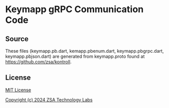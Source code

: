 # Keymapp gRPC Communication Code

## Source
These files (keymapp.pb.dart, kemapp.pbenum.dart, keymapp.pbgrpc.dart, keymapp.pbjson.dart) are generated from keymapp.proto found at https://github.com/zsa/kontroll.

## License
[MIT License](https://github.com/zsa/kontroll/blob/main/LICENSE)

[Copyright (c) 2024 ZSA Technology Labs](https://github.com/zsa/kontroll/blob/main/LICENSE)